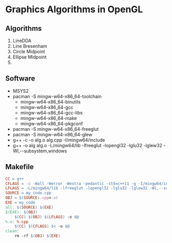 # Graphics Algorithms in OpenGL

## Algorithms

1. LineDDA
2. Line Bresenham
3. Circle Midpoint
4. Ellipse Midpoint
5. 

## Software 

- MSYS2
- pacman -S mingw-w64-x86_64-toolchain
	- mingw-w64-x86_64-binutils
	- mingw-w64-x86_64-gcc
	- mingw-w64-x86_64-gcc-libs
	- mingw-w64-x86_64-make
	- mingw-w64-x86_64-pkgconf
- pacman -S mingw-w64-x86_64-freeglut
- pacman -S mingw-w64-x86_64-glew
- g++ -c -o alg.o alg.cpp -I/mingw64/include
- g++ -o alg alg.o -L/mingw64/lib -lfreeglut -lopengl32 -lglu32 -lglew32 -Wl,--subsystem,windows

## Makefile

```makefile
CC = g++
CFLAGS = -c -Wall -Werror -Wextra -pedantic -std=c++11 -g -I/mingw64/include
LFLAGS = -L/mingw64/lib -lfreeglut -lopengl32 -lglu32 -lglew32 -Wl,--subsystem,windows
SOURCE = my_code.cpp
OBJ = $(SOURCE:.cpp=.o)
EXE = my_code
all: $(SOURCE) $(EXE)
$(EXE): $(OBJ)
	$(CC) $(OBJ) $(LFLAGS) -o $@
%.o: %.cpp
	$(CC) $(CFLAGS) $< -o $@
clean:
	rm -rf $(OBJ) $(EXE)
```

